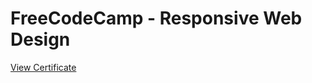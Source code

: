 # FreeCodeCamp - Responsive Web Design

[View Certificate](https://freecodecamp.org/certification/shresthaneri/responsive-web-design )
